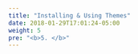 ```yaml
---
title: "Installing & Using Themes"
date: 2018-01-29T17:01:24-05:00
weight: 5
pre: "<b>5. </b>"
---
```

